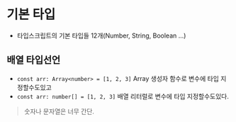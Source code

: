 # 기본 타입
- 타입스크립트의 기본 타입들 12개(Number, String, Boolean ...)

## 배열 타입선언
- `const arr: Array<number> = [1, 2, 3]` Array 생성자 함수로 변수에 타입 지정할수도있고
- `const arr: number[] = [1, 2, 3]` 배열 리터럴로 변수에 타입 지정할수도있다.

> 숫자나 문자열은 너무 간단.